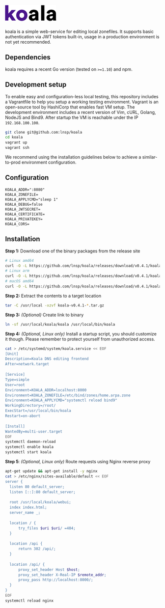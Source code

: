 # ![koala](https://raw.githubusercontent.com/lnsp/koala/master/docs/logo.png)

koala is a simple web-service for editing local zonefiles. It supports basic authentication via JWT tokens built-in, usage in a production environment is not yet recommended.

## Dependencies
koala requires a recent Go version (tested on `>=1.10`) and npm.

## Development setup

To enable easy and configuration-less local testing, this repository includes a Vagrantfile to help you setup a working
testing environment. Vagrant is an open-source tool by HashiCorp that enables fast VM setup.
The development environment includes a recent version of Vim, cURL, Golang, NodeJS and Bind9.
After startup the VM is reachable under the IP `192.168.100.100`.

```bash
git clone git@github.com:lnsp/koala
cd koala
vagrant up
vagrant ssh
```

We recommend using the installation guidelines below to achieve a similar-to-prod environment configuration.

## Configuration
```
KOALA_ADDR=":8080"
KOALA_ZONEFILE=
KOALA_APPLYCMD="sleep 1"
KOALA_DEBUG=false
KOALA_JWTSECRET=
KOALA_CERTIFICATE=
KOALA_PRIVATEKEY=
KOALA_CORS=
```

## Installation
**Step 1:** Download one of the binary packages from the release site
```bash
# Linux amd64
curl -O -L https://github.com/lnsp/koala/releases/download/v0.4.1/koala-v0.4.1-darwin-amd64.tar.gz
# Linux arm
curl -O -L https://github.com/lnsp/koala/releases/download/v0.4.1/koala-v0.4.1-linux-arm.tar.gz
# macOS amd64
curl -O -L https://github.com/lnsp/koala/releases/download/v0.4.1/koala-v0.4.1-darwin-amd64.tar.gz
```

**Step 2:** Extract the contents to a target location
```bash
tar -C /usr/local -xzvf koala-v0.4.1-*.tar.gz
```

**Step 3:** *(Optional)* Create link to binary
```bash
ln -sf /usr/local/koala/koala /usr/local/bin/koala
```

**Step 4:** *(Optional, Linux only)* Install a startup script, you should customize it though. Please remember to
protect yourself from unauthorized access.
```bash
cat > /etc/systemd/system/koala.service << EOF
[Unit]
Description=Koala DNS editing frontend
After=network.target

[Service]
Type=simple
User=root
Environment=KOALA_ADDR=localhost:8000
Environment=KOALA_ZONEFILE=/etc/bind/zones/home.arpa.zone
Environment=KOALA_APPLYCMD="systemctl reload bind9"
WorkingDirectory=/root/
ExecStart=/usr/local/bin/koala
Restart=on-abort

[Install]
WantedBy=multi-user.target
EOF
systemctl daemon-reload
systemctl enable koala
systemctl start koala
```

**Step 5**: *(Optional, Linux only)* Route requests using Nginx reverse proxy
```bash
apt-get update && apt-get install -y nginx
cat > /etc/nginx/sites-available/default << EOF
server {
  listen 80 default_server;
  listen [::]:80 default_server;

  root /usr/local/koala/webui;
  index index.html;
  server_name _;

  location / {
      try_files $uri $uri/ =404;
  }

  location /api {
      return 302 /api/;
  }

  location /api/ {
      proxy_set_header Host $host;
      proxy_set_header X-Real-IP $remote_addr;
      proxy_pass http://localhost:8000/;
  }
}
EOF
systemctl reload nginx
```
